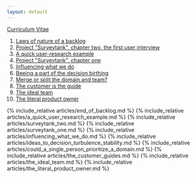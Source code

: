 ```yaml
---
layout: default
---
```



[Curriculum Vitae](https://jav.github.io/cv/JavierUbillosShortCV.pdf)

1. [Laws of nature of a backlog](#end_of_backlog)
1. [Project "Surveytank", chapter two, the first user interview](#surveytank_two)
2. [A quick user-research example](#a_quick_user_research_example)
3. [Project "Surveytank", chapter one](#surveytank_one)
4. [Influencing what we do](#influencing_what_we_do)
5. [Beeing a part of the decision birthing](#ideas_to_decision_turbulence_stability)
6. [Merge or split the domain and team?](#could_a_single_person_prioritize_a_domain)
7. [The customer is the guide](#the_customer_is_the_guide)
8. [The ideal team](#the_ideal_team)
9. [The literal product owner](#the_literal_product_owner)


<a name="end_of_backlog" />
{% include_relative articles/end_of_backlog.md %}

<a name="a_quick_user_research_example" />
{% include_relative articles/a_quick_user_research_example.md %}

<a name="surveytank_two" />
{% include_relative articles/surveytank_two.md %}

<a name="surveytank_one" />
{% include_relative articles/surveytank_one.md %}

<a name="influencing_what_we_do" />
{% include_relative articles/influencing_what_we_do.md %}

<a name="ideas_to_decision_turbulence_stability" />
{% include_relative articles/ideas_to_decision_turbulence_stability.md %}

<a name="could_a_single_person_prioritize_a_domain" />
{% include_relative articles/could_a_single_person_prioritize_a_domain.md %}

<a name="the_customer_is_the_guide" />
{% include_relative articles/the_customer_guides.md %}

<a name="the_ideal_team" />
{% include_relative articles/the_ideal_team.md %}

<a name="the_literal_product_owner" />
{% include_relative articles/the_literal_product_owner.md %}
